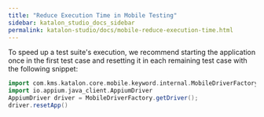 ```yaml
---
title: "Reduce Execution Time in Mobile Testing"
sidebar: katalon_studio_docs_sidebar
permalink: katalon-studio/docs/mobile-reduce-execution-time.html
---
```


To speed up a test suite's execution, we recommend starting the application once in the first test case and resetting it in each remaining test case with the following snippet:

```groovy
import com.kms.katalon.core.mobile.keyword.internal.MobileDriverFactory
import io.appium.java_client.AppiumDriver
AppiumDriver driver = MobileDriverFactory.getDriver();
driver.resetApp()
```
